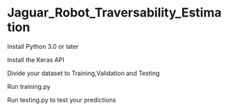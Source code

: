 # Jaguar_Robot_Traversability_Estimation
Install Python 3.0 or later

Install the Keras API 

Divide your dataset to Training,Validation and Testing

Run  training.py 


Run testing.py to test your predictions



